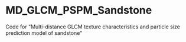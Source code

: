 # MD_GLCM_PSPM_Sandstone
Code for "Multi-distance GLCM texture characteristics and particle size prediction model of sandstone"
